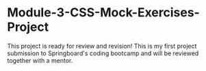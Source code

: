 # Module-3-CSS-Mock-Exercises-Project
This project is ready for review and revision! This is my first project submission to Springboard's coding bootcamp and will be reviewed together with a mentor. 
